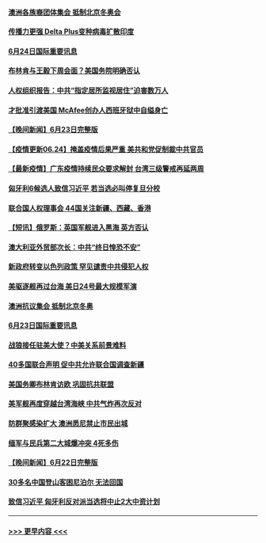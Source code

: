 #### [澳洲各族裔团体集会 抵制北京冬奥会](../pages/prog202/a103150184.md?t=06242051) 
#### [传播力更强 Delta Plus变种病毒扩散印度](../pages/prog202/a103150185.md?t=06242051) 
#### [6月24日国际重要讯息](../pages/prog202/a103150159.md?t=06242051) 
#### [布林肯与王毅下周会面？美国务院明确否认](../pages/prog202/a103150068.md?t=06242051) 
#### [人权组织报告：中共“指定居所监视居住”迫害数万人](../pages/prog202/a103149940.md?t=06242051) 
#### [才批准引渡美国 McAfee创办人西班牙狱中自缢身亡](../pages/prog202/a103149948.md?t=06242051) 
#### [【晚间新闻】6月23日完整版](../pages/prog202/a103149960.md?t=06242051) 
#### [【疫情更新06.24】掩盖疫情后果严重 美共和党促制裁中共官员](../pages/prog202/a103133785.md?t=06242051) 
#### [【最新疫情】广东疫情持续民众要求解封 台湾三级警戒再延两周](../pages/prog202/a103149544.md?t=06242051) 
#### [匈牙利6候选人致信习近平 若当选必叫停复旦分校](../pages/prog202/a103149677.md?t=06242051) 
#### [联合国人权理事会 44国关注新疆、西藏、香港](../pages/prog202/a103149645.md?t=06242051) 
#### [【短讯】俄罗斯：英国军舰进入黑海 英方否认](../pages/prog202/a103149549.md?t=06242051) 
#### [澳大利亚外贸部次长：中共“终日惶恐不安”](../pages/prog202/a103149532.md?t=06242051) 
#### [新政府转变以色列政策 罕见谴责中共侵犯人权](../pages/prog202/a103149446.md?t=06242051) 
#### [美驱逐舰再过台海 美日24号最大规模军演](../pages/prog202/a103149475.md?t=06242051) 
#### [澳洲抗议集会 抵制北京冬奥](../pages/prog202/a103149467.md?t=06242051) 
#### [6月23日国际重要讯息](../pages/prog202/a103149296.md?t=06242051) 
#### [战狼接任驻美大使？中美关系前景难料](../pages/prog202/a103149261.md?t=06242051) 
#### [40多国联合声明 促中共允许联合国调查新疆](../pages/prog202/a103149254.md?t=06242051) 
#### [美国务卿布林肯访欧 巩固抗共联盟](../pages/prog202/a103149209.md?t=06242051) 
#### [美军舰再度穿越台湾海峡 中共气炸再次反对](../pages/prog202/a103149207.md?t=06242051) 
#### [防群聚感染扩大 澳洲悉尼禁止市民出城](../pages/prog202/a103149142.md?t=06242051) 
#### [缅军与民兵第二大城爆冲突 4死多伤](../pages/prog202/a103149133.md?t=06242051) 
#### [【晚间新闻】6月22日完整版](../pages/prog202/a103149044.md?t=06242051) 
#### [30多名中国登山客困尼泊尔 无法回国](../pages/prog202/a103149101.md?t=06242051) 
#### [致信习近平 匈牙利反对派当选将中止2大中资计划](../pages/prog202/a103149027.md?t=06242051) 

----
#### [ >>> 更早内容 <<< ](../indexes/prog202-earlier.md)
